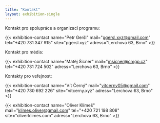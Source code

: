 ```yaml
---
title: "Kontakt"
layout: exhibition-single
---
```


Kontakt pro spolupráce a organizaci programu:

{{< exhibition-contact name="Petr Geršl" mail="pgersl.xyz@gmail.com" tel="+420 731 347 915" site="pgersl.xyz" adress="Lerchova 63, Brno" >}}

Kontakt pro média:

{{< exhibition-contact name="Matěj Šicner" mail="msicner@cmgp.cz" tel="+420 731 724 502" adress="Lerchova 63, Brno" >}}

Kontakty pro veřejnost:

{{< exhibition-contact name="Vít Černý" mail="vitcerny05@gmail.com" tel="+420 730 692 226" site="vitcerny.xyz" adress="Lerchova 63, Brno" >}}

{{< exhibition-contact name="Oliver Klimeš" mail="klimes.oliver@gmail.com" tel="+420 721 198 808" site="oliverklimes.com" adress="Lerchova 63, Brno" >}}